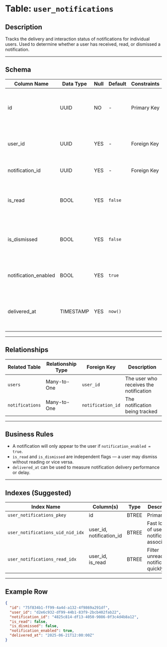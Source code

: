 # Table: `user_notifications`

## Description

Tracks the delivery and interaction status of notifications for individual users. Used to determine whether a user has received, read, or dismissed a notification.

---

## Schema

| Column Name           | Data Type | Null | Default | Constraints | Description                                                 |
| --------------------- | --------- | ---- | ------- | ----------- | ----------------------------------------------------------- |
| id                    | UUID      | NO   | -       | Primary Key | Unique identifier for the user-notification record          |
| user_id               | UUID      | YES  | -       | Foreign Key | ID of the user who receives the notification                |
| notification_id       | UUID      | YES  | -       | Foreign Key | ID of the related notification                              |
| is_read               | BOOL      | YES  | `false` |             | Whether the user has marked the notification as read        |
| is_dismissed          | BOOL      | YES  | `false` |             | Whether the user dismissed (closed or hid) the notification |
| notification_enabled  | BOOL      | YES  | `true`  |             | Whether this notification is enabled for the user           |
| delivered_at          | TIMESTAMP | YES  | `now()` |             | Timestamp when the notification was delivered to the user   |

---

## Relationships

| Related Table   | Relationship Type | Foreign Key       | Description                            |
| --------------- | ----------------- | ----------------- | -------------------------------------- |
| `users`         | Many-to-One       | `user_id`         | The user who receives the notification |
| `notifications` | Many-to-One       | `notification_id` | The notification being tracked         |

---

## Business Rules

* A notification will only appear to the user if `notification_enabled = true`.
* `is_read` and `is_dismissed` are independent flags — a user may dismiss without reading or vice versa.
* `delivered_at` can be used to measure notification delivery performance or delay.

---

## Indexes (Suggested)

| Index Name                       | Column(s)                  | Type  | Description                                   |
| -------------------------------- | -------------------------- | ----- | --------------------------------------------- |
| `user_notifications_pkey`        | id                         | BTREE | Primary key                                   |
| `user_notifications_uid_nid_idx` | user_id, notification_id   | BTREE | Fast lookup of user-notification associations |
| `user_notifications_read_idx`    | user_id, is_read           | BTREE | Filter unread notifications quickly           |

---

## Example Row

```json
{
  "id": "75f834b1-ff99-4a4d-a132-4f9869a291df",
  "user_id": "d2e6c932-df99-44b1-83f9-2bcb402fab22",
  "notification_id": "4825c814-df13-4050-9086-0f3c4d4b8a12",
  "is_read": false,
  "is_dismissed": false,
  "notification_enabled": true,
  "delivered_at": "2025-06-21T12:00:00Z"
}
```